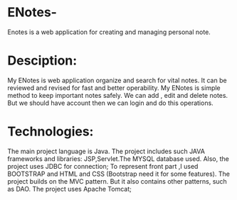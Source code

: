 # ENotes-
Enotes is a web application for creating and managing personal note.

# Desciption:
 My ENotes is web application organize and search for vital notes. It can be reviewed and revised for fast and better operability. My ENotes is simple method to keep important notes safely. We can add , edit and delete notes. But we should have account then we can login and do this operations.

# Technologies:
The main project language is Java. The project includes such JAVA frameworks and libraries: JSP,Servlet.The MYSQL database used. Also, the project uses JDBC for connection;
To represent front part ,I used  BOOTSTRAP and HTML and CSS (Bootstrap need it for some features).
The project builds on the MVC pattern. But it also contains other patterns, such as  DAO.
The project uses Apache Tomcat;
